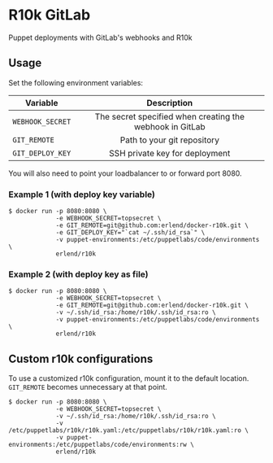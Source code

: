 R10k GitLab
===========

Puppet deployments with GitLab's webhooks and R10k

## Usage

Set the following environment variables:

| Variable         | Description                                              |
|------------------|:--------------------------------------------------------:|
| `WEBHOOK_SECRET` | The secret specified when creating the webhook in GitLab |
| `GIT_REMOTE`     | Path to your git repository                              |
| `GIT_DEPLOY_KEY` | SSH private key for deployment                           |

You will also need to point your loadbalancer to or forward port 8080.

### Example 1 (with deploy key variable)

```
$ docker run -p 8080:8080 \
             -e WEBHOOK_SECRET=topsecret \
             -e GIT_REMOTE=git@github.com:erlend/docker-r10k.git \
             -e GIT_DEPLOY_KEY="`cat ~/.ssh/id_rsa`" \
             -v puppet-environments:/etc/puppetlabs/code/environments \
             erlend/r10k
```

### Example 2 (with deploy key as file)

```
$ docker run -p 8080:8080 \
             -e WEBHOOK_SECRET=topsecret \
             -e GIT_REMOTE=git@github.com:erlend/docker-r10k.git \
             -v ~/.ssh/id_rsa:/home/r10k/.ssh/id_rsa:ro \
             -v puppet-environments:/etc/puppetlabs/code/environments \
             erlend/r10k
```

## Custom r10k configurations

To use a customized r10k configuration, mount it to the default location. `GIT_REMOTE` becomes unnecessary at that point.

```
$ docker run -p 8080:8080 \
             -e WEBHOOK_SECRET=topsecret \
             -v ~/.ssh/id_rsa:/home/r10k/.ssh/id_rsa:ro \
             -v /etc/puppetlabs/r10k/r10k.yaml:/etc/puppetlabs/r10k/r10k.yaml:ro \
             -v puppet-environments:/etc/puppetlabs/code/environments:rw \
             erlend/r10k
```

